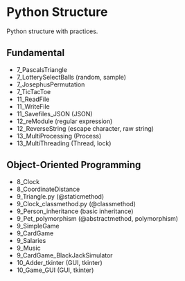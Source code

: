 # Python Structure
Python structure with practices.

## Fundamental
- 7_PascalsTriangle
- 7_LotterySelectBalls (random, sample)
- 7_JosephusPermutation
- 7_TicTacToe
- 11_ReadFile
- 11_WriteFile
- 11_Savefiles_JSON (JSON)
- 12_reModule (regular expression)
- 12_ReverseString (escape character, raw string)
- 13_MultiProcessing (Process)
- 13_MultiThreading (Thread, lock)

## Object-Oriented Programming
- 8_Clock
- 8_CoordinateDistance
- 9_Triangle.py (@staticmethod)
- 9_Clock_classmethod.py (@classmethod)
- 9_Person_inheritance (basic inheritance)
- 9_Pet_polymorphism (@abstractmethod, polymorphism)
- 9_SimpleGame
- 9_CardGame
- 9_Salaries
- 9_Music
- 9_CardGame_BlackJackSimulator
- 10_Adder_tkinter (GUI, tkinter)
- 10_Game_GUI (GUI, tkinter)
